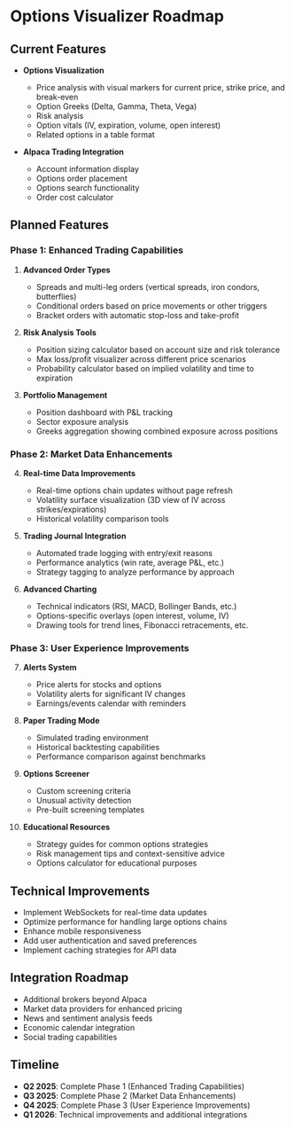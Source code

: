 # Options Visualizer Roadmap

## Current Features

- **Options Visualization**
  - Price analysis with visual markers for current price, strike price, and break-even
  - Option Greeks (Delta, Gamma, Theta, Vega)
  - Risk analysis
  - Option vitals (IV, expiration, volume, open interest)
  - Related options in a table format

- **Alpaca Trading Integration**
  - Account information display
  - Options order placement
  - Options search functionality
  - Order cost calculator

## Planned Features

### Phase 1: Enhanced Trading Capabilities

1. **Advanced Order Types**
   - Spreads and multi-leg orders (vertical spreads, iron condors, butterflies)
   - Conditional orders based on price movements or other triggers
   - Bracket orders with automatic stop-loss and take-profit

2. **Risk Analysis Tools**
   - Position sizing calculator based on account size and risk tolerance
   - Max loss/profit visualizer across different price scenarios
   - Probability calculator based on implied volatility and time to expiration

3. **Portfolio Management**
   - Position dashboard with P&L tracking
   - Sector exposure analysis
   - Greeks aggregation showing combined exposure across positions

### Phase 2: Market Data Enhancements

4. **Real-time Data Improvements**
   - Real-time options chain updates without page refresh
   - Volatility surface visualization (3D view of IV across strikes/expirations)
   - Historical volatility comparison tools

5. **Trading Journal Integration**
   - Automated trade logging with entry/exit reasons
   - Performance analytics (win rate, average P&L, etc.)
   - Strategy tagging to analyze performance by approach

6. **Advanced Charting**
   - Technical indicators (RSI, MACD, Bollinger Bands, etc.)
   - Options-specific overlays (open interest, volume, IV)
   - Drawing tools for trend lines, Fibonacci retracements, etc.

### Phase 3: User Experience Improvements

7. **Alerts System**
   - Price alerts for stocks and options
   - Volatility alerts for significant IV changes
   - Earnings/events calendar with reminders

8. **Paper Trading Mode**
   - Simulated trading environment
   - Historical backtesting capabilities
   - Performance comparison against benchmarks

9. **Options Screener**
   - Custom screening criteria
   - Unusual activity detection
   - Pre-built screening templates

10. **Educational Resources**
    - Strategy guides for common options strategies
    - Risk management tips and context-sensitive advice
    - Options calculator for educational purposes

## Technical Improvements

- Implement WebSockets for real-time data updates
- Optimize performance for handling large options chains
- Enhance mobile responsiveness
- Add user authentication and saved preferences
- Implement caching strategies for API data

## Integration Roadmap

- Additional brokers beyond Alpaca
- Market data providers for enhanced pricing
- News and sentiment analysis feeds
- Economic calendar integration
- Social trading capabilities

## Timeline

- **Q2 2025**: Complete Phase 1 (Enhanced Trading Capabilities)
- **Q3 2025**: Complete Phase 2 (Market Data Enhancements)
- **Q4 2025**: Complete Phase 3 (User Experience Improvements)
- **Q1 2026**: Technical improvements and additional integrations
